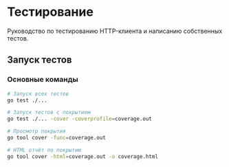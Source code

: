 # Тестирование

Руководство по тестированию HTTP-клиента и написанию собственных тестов.

## Запуск тестов

### Основные команды

```bash
# Запуск всех тестов
go test ./...

# Запуск тестов с покрытием
go test ./... -cover -coverprofile=coverage.out

# Просмотр покрытия
go tool cover -func=coverage.out

# HTML отчёт по покрытию  
go tool cover -html=coverage.out -o coverage.html
